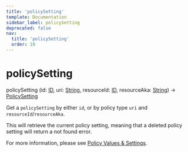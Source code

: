 ```yaml
---
title: 'policySetting'
template: Documentation
sidebar_label: policySetting
deprecated: false
nav:
  title: 'policySetting'
  order: 10
---
```


# policySetting

<div className="pb-4 font-roboto-slab text-lg"><span className="font-bold">policySetting</span> <span style={{'fontWeight':400,'fontSize':'0.85em'}}>(id: <a href="/guardrails/docs/reference/graphql/scalar/ID">ID</a>, uri: <a href="/guardrails/docs/reference/graphql/scalar/String">String</a>, resourceId: <a href="/guardrails/docs/reference/graphql/scalar/ID">ID</a>, resourceAka: <a href="/guardrails/docs/reference/graphql/scalar/String">String</a>) &rarr; <a href="/guardrails/docs/reference/graphql/object/PolicySetting">PolicySetting</a></span>
</div>



Get a `policySetting` by either `id`, or by policy type `uri` and `resourceId`/`resourceAka`.

This will retrieve the current policy setting, meaning that a deleted policy setting will return a not found error.

For more information, please see [Policy Values & Settings](https://turbot.com/guardrails/docs/concepts/policies/values-settings).
